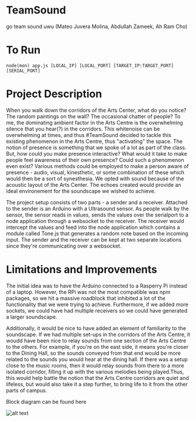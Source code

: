 # TeamSound
go team sound uwu
(Mateo Juvera Molina, Abdullah Zameek, Ah Ram Cho)

# To Run

```
node(mon) app.js [LOCAL_IP] [LOCAL_PORT] [TARGET_IP:TARGET_PORT] [SERIAL_PORT]
```

# Project Description

When you walk down the corridors of the Arts Center, what do you notice? The random paintings on the wall? The occasional chatter of people? To me, the dominating ambient factor in the Arts Centre is the overwhelming silence that you hear(?) in the corridors. This whitenoise can be overwhelming at times, and thus #TeamSound decided to tackle this existing phenomenon in the Arts Centre, thus "activating" the space. The notion of presence is something that we spoke of a lot as part of the class. But, how could you make presence interactive? What would it take to make people feel awareness of their own presence? Could such a phenomenon even exist? Various methods could be employed to make a person aware of presence - audio, visual, kinesthetic, or some combination of these which would then be a sort of synesthesia. We opted with sound because of the acoustic layout of the Arts Center. The echoes created would provide an ideal environement for the soundscape we wished to achieve. 

The project setup consists of two parts - a sender and a receiver. Attached to the sender is an Arduino with a Ultrasound sensor. As people walk by the sensor, the sensor reads in values, sends the values over the serialport to a node application through a websocket to the receiver. The receiver would intercept the values and feed into the node application which contains a module called Tone.js that generates a random note based on the incoming input. The sender and the receiver can be kept at two separate locations since they're communicating over a websocket. 

# Limitations and Improvements

The initial idea was to have the Arduino connected to a Rasperry Pi instead of a laptop. However, the RPi was not the most compatible was npm packages, so we hit a massive roadblock that inhibited a lot of the functionality that we were trying to achieve.
Furthermore, if we added more sockets, we could have had multiple receivers so we could have generated a larger soundscape.

Additionally, it would be nice to have added an element of familiarity to the soundscape. If we had multiple set-ups in the corridors of the Arts Centre, it woudd have been nice to relay sounds from one section of the Arts Centre to the others. For example, if you're on the east side, it means you're closer to the Dining Hall, so the sounds conveyed from that end would be more related to the sounds you would hear at the dining hall. If there was a setup close to the music rooms, then it would relay sounds from there to a more isolated corridor, filling it up with the various melodies being played.Thus, this would help battle the notion that the Arts Centre corridors are quiet and lifeless, but would also take it a step further, to bring life to it from the other parts of campus.

Block diagram can be found here


![alt text](https://image.ibb.co/jM4yFd/20180512_161133.jpg)
